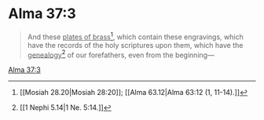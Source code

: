 # Alma 37:3

> And these <u>plates of brass</u>[^a], which contain these engravings, which have the records of the holy scriptures upon them, which have the <u>genealogy</u>[^b] of our forefathers, even from the beginning—

[Alma 37:3](https://www.churchofjesuschrist.org/study/scriptures/bofm/alma/37?lang=eng&id=p3#p3)


[^a]: [[Mosiah 28.20|Mosiah 28:20]]; [[Alma 63.12|Alma 63:12 (1, 11-14).]]
[^b]: [[1 Nephi 5.14|1 Ne. 5:14.]]

